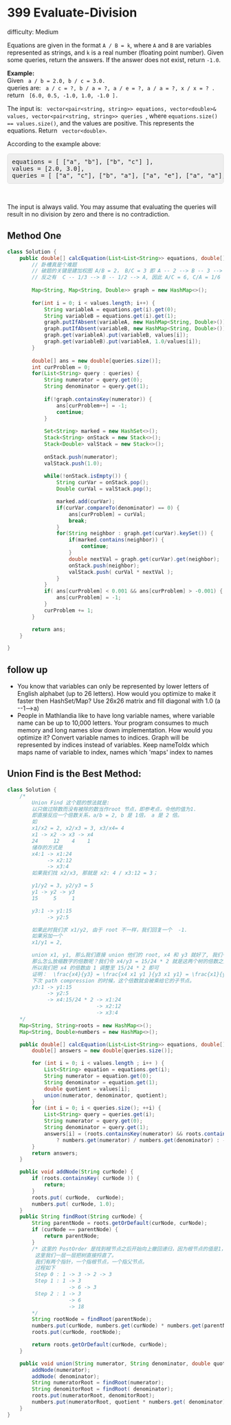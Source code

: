 # 399 Evaluate-Division

difficulty: Medium

<style>
        section pre{
          background-color: #eee;
          border: 1px solid #ddd;
          padding:10px;
          border-radius: 5px;
        }
      </style>
<section>
<div><p>Equations are given in the format <code>A / B = k</code>, where <code>A</code> and <code>B</code> are variables represented as strings, and <code>k</code> is a real number (floating point number). Given some queries, return the answers. If the answer does not exist, return <code>-1.0</code>.</p>
<p><b>Example:</b><br>
Given <code> a / b = 2.0, b / c = 3.0.</code><br>
queries are: <code> a / c = ?, b / a = ?, a / e = ?, a / a = ?, x / x = ? .</code><br>
return <code> [6.0, 0.5, -1.0, 1.0, -1.0 ].</code></p>
<p>The input is: <code> vector&lt;pair&lt;string, string&gt;&gt; equations, vector&lt;double&gt;&amp; values, vector&lt;pair&lt;string, string&gt;&gt; queries </code>, where <code>equations.size() == values.size()</code>, and the values are positive. This represents the equations. Return <code> vector&lt;double&gt;</code>.</p>
<p>According to the example above:</p>
<pre>equations = [ ["a", "b"], ["b", "c"] ],
values = [2.0, 3.0],
queries = [ ["a", "c"], ["b", "a"], ["a", "e"], ["a", "a"], ["x", "x"] ]. </pre>
<p>&nbsp;</p>
<p>The input is always valid. You may assume that evaluating the queries will result in no division by zero and there is no contradiction.</p>
</div></section>
 
 ## Method One 
 
``` Java
class Solution {
    public double[] calcEquation(List<List<String>> equations, double[] values, List<List<String>> queries) {
        // 卧槽真是个难题
        // 破题的关键是建加权图 A/B = 2， B/C = 3 即 A -- 2 --> B -- 3 --> C 
        // 反之有  C -- 1/3 --> B -- 1/2 --> A, 因此 A/C = 6, C/A = 1/6 .
        
        Map<String, Map<String, Double>> graph = new HashMap<>();
        
        for(int i = 0; i < values.length; i++) {
            String variableA = equations.get(i).get(0);
            String variableB = equations.get(i).get(1);
            graph.putIfAbsent(variableA, new HashMap<String, Double>());
            graph.putIfAbsent(variableB, new HashMap<String, Double>());
            graph.get(variableA).put(variableB, values[i]);
            graph.get(variableB).put(variableA, 1.0/values[i]);
        }
        
        double[] ans = new double[queries.size()];
        int curProblem = 0;
        for(List<String> query : queries) {
            String numerator = query.get(0);
            String denominator = query.get(1);
            
            if(!graph.containsKey(numerator)) {
                ans[curProblem++] = -1;
                continue;
            }
            
            Set<String> marked = new HashSet<>();
            Stack<String> onStack = new Stack<>();
            Stack<Double> valStack = new Stack<>();
            
            onStack.push(numerator);
            valStack.push(1.0);
            
            while(!onStack.isEmpty()) {
                String curVar = onStack.pop();
                Double curVal = valStack.pop();

                marked.add(curVar);
                if(curVar.compareTo(denominator) == 0) {
                    ans[curProblem] = curVal;
                    break;
                }
                for(String neighbor : graph.get(curVar).keySet()) {
                    if(marked.contains(neighbor)) {
                        continue;
                    }
                    double nextVal = graph.get(curVar).get(neighbor);
                    onStack.push(neighbor);
                    valStack.push( curVal * nextVal );
                }
            }
            if( ans[curProblem] < 0.001 && ans[curProblem] > -0.001) {
                ans[curProblem] = -1;
            }
            curProblem += 1;
        }

        return ans;
    }

}

````

## follow up

* You know that variables can only be represented by lower letters of English alphabet (up to 26 letters). How would you optimize to make it faster then HashSet/Map?
Use 26x26 matrix and fill diagonal with 1.0 (a --1-->a)
* People in Mathlandia like to have long variable names, where variable name can be up to 10,000 letters. Your program consumes to much memory and long names slow down implementation. How would you optimize it?
Convert variable names to indices. Graph will be represented by indices instead of variables.
Keep nameToIdx which maps name of variable to index, names which 'maps' index to names


## Union Find is the Best Method:

```java
class Solution {
    /*
        Union Find 这个题的想法就是:
        以只做过除数而没有被除的数当作root 节点，即参考点，令他的值为1.
        即直接反应一个倍数关系，a/b = 2, b 是 1倍， a 是 2 倍。
        如
        x1/x2 = 2, x2/x3 = 3, x3/x4= 4
        x1 -> x2 -> x3 -> x4
        24     12    4    1
        储存的方式是
        x4:1 -> x1:24
             -> x2:12
             -> x3:4
        如果我们找 x2/x3, 那就是 x2: 4 / x3:12 = 3；

        y1/y2 = 3, y2/y3 = 5
        y1 -> y2 -> y3
        15     5     1

        y3:1 -> y1:15
             -> y2:5

        如果此时我们求 x1/y2, 由于 root 不一样，我们回复一个  -1.
        如果另加一个
        x1/y1 = 2,

        union x1, y1, 那么我们直接 union 他们的 root, x4 和 y3 就好了, 我们令 y3 是 x4 的 root。
        那么怎么放缩数字的倍数呢？我们令 x4/y3 = 15/24 * 2 就是这两个树的倍数之比了！
        所以我们把 x4 的倍数由 1 调整至 15/24 * 2 即可
        证明：  \frac{x4}{y3} = \frac{x4 x1 y1 }{y3 x1 y1} = \frac{x1}{y1} \frac{y1}{y3} \frac{x4}{x1} = 2 * 15 * 1/24
        下次 path compression 的时候，这个倍数就会被乘给它的子节点。
        y3:1 -> y1:15
             -> y2:5
             -> x4:15/24 * 2 -> x1:24
                             -> x2:12
                             -> x3:4
    */
    Map<String, String>roots = new HashMap<>();
    Map<String, Double>numbers = new HashMap<>();

    public double[] calcEquation(List<List<String>> equations, double[] values, List<List<String>> queries) {
        double[] answers = new double[queries.size()];

        for (int i = 0; i < values.length ; i++ ) {
            List<String> equation = equations.get(i);
            String numerator = equation.get(0);
            String denominator = equation.get(1);
            double quotient = values[i];
            union(numerator, denominator, quotient);
        }
        for (int i = 0; i < queries.size(); ++i) {
            List<String> query = queries.get(i);
            String numerator = query.get(0);
            String denominator = query.get(1);
            answers[i] = (roots.containsKey(numerator) && roots.containsKey(denominator) && findRoot(numerator) == findRoot(denominator) )
                ? numbers.get(numerator) / numbers.get(denominator) : -1.0;
        }
        return answers;
    }

    public void addNode(String curNode) {
        if (roots.containsKey( curNode )) {
            return;
        }
        roots.put( curNode,  curNode);
        numbers.put( curNode, 1.0);
    }
    public String findRoot(String curNode) {
        String parentNode = roots.getOrDefault(curNode, curNode);
        if (curNode == parentNode) {
            return parentNode;
        }
        /* 这里的 PostOrder 是找到根节点之后开始向上撤回递归，因为根节点的值是1，
         这里我们一层一层把树直接捋直了。
         我们有两个指针，一个指根节点，一个指父节点。
         过程如下
         Step 0 : 1 -> 3 -> 2 -> 3
         Step 1 : 1 -> 3
                    -> 6 -> 3
         Step 2 : 1 -> 3
                    -> 6
                    -> 18
        */
        String rootNode = findRoot(parentNode);
        numbers.put(curNode, numbers.get(curNode) * numbers.get(parentNode));
        roots.put(curNode, rootNode);

        return roots.getOrDefault(curNode, curNode);
    }

    public void union(String numerator, String denominator, double quotient) {
        addNode(numerator);
        addNode( denominator);
        String numeratorRoot = findRoot(numerator);
        String denomitorRoot = findRoot( denominator);
        roots.put(numeratorRoot, denomitorRoot);
        numbers.put(numeratorRoot, quotient * numbers.get( denominator) / numbers.get(numerator));
    }
}
````
